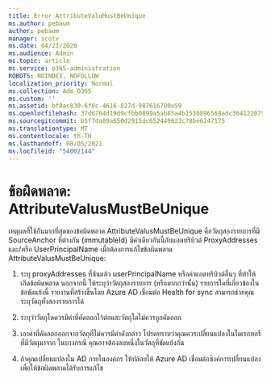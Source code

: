 ```yaml
---
title: Error AttributeValuMustBeUnique
ms.author: pebaum
author: pebaum
manager: scotv
ms.date: 04/21/2020
ms.audience: Admin
ms.topic: article
ms.service: o365-administration
ROBOTS: NOINDEX, NOFOLLOW
localization_priority: Normal
ms.collection: Adm_O365
ms.custom: ''
ms.assetid: bf8ac830-6f0c-4616-827d-987616700e59
ms.openlocfilehash: 37d6764d19d9cfbb0899a5ab85a4b1530896568adc364122075b7d6f2a32970a
ms.sourcegitcommit: b5f7da89a650d2915dc652449623c78be6247175
ms.translationtype: MT
ms.contentlocale: th-TH
ms.lasthandoff: 08/05/2021
ms.locfileid: "54002144"
---
```

# <a name="error-attributevaluemustbeunique"></a>ข้อผิดพลาด: AttributeValusMustBeUnique

เหตุผลที่ใช้กันมากที่สุดของข้อผิดพลาด AttributeValusMustBeUnique คือวัตถุสองรายการที่มี SourceAnchor ที่ต่างกัน (immutableId) มีค่าเดียวกันนี้กับแอตทริบิวต์ ProxyAddresses และ/หรือ UserPrincipalName เมื่อต้องการแก้ไขข้อผิดพลาด AttributeValusMustBeUnique:
  
1. ระบุ proxyAddresses ที่ซ้นแล้ว userPrincipalName หรือค่าแอตทริบิวต์อื่นๆ ที่ทําให้เกิดข้อผิดพลาด นอกจากนี้ ให้ระบุว่าวัตถุสองรายการ (หรือมากกว่านั้น) รายการใดที่เกี่ยวข้องในข้อขัดแย้งนี้ รายงานที่สร้างขึ้นโดย Azure AD เชื่อมต่อ Health for sync สามารถช่วยคุณระบุวัตถุทั้งสองรายการได้
    
2. ระบุว่าวัตถุใดควรมีค่าที่คัดลอกไว้ต่อและวัตถุใดไม่ควรถูกคัดลอก
    
3. เอาค่าที่คัดลอกออกจากวัตถุที่ไม่ควรมีค่าดังกล่าว โปรดทราบว่าคุณควรเปลี่ยนแปลงในไดเรกทอรีที่มีวัตถุมาจาก ในบางกรณี คุณอาจต้องลบหนึ่งในวัตถุที่ขัดแย้งกัน
    
4. ถ้าคุณเปลี่ยนแปลงใน AD ภายในองค์กร ให้ปล่อยให้ Azure AD เชื่อมต่อซิงค์การเปลี่ยนแปลงเพื่อให้ข้อผิดพลาดได้รับการแก้ไข
    

